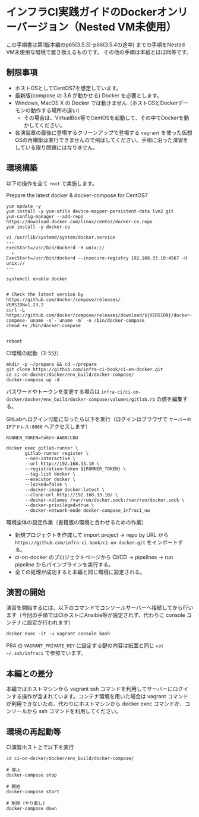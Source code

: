 # インフラCI実践ガイドのDockerオンリーバージョン（Nested VM未使用）

この手順書は第1版本編のp65(3.5.3)-p66(3.5.4の途中) までの手順をNested VM未使用な環境で置き換えるものです。
その他の手順は本紙とほぼ同等です。

## 制限事項
- ホストOSとしてCentOS7を想定しています。
- 最新版(compose の 3.6 が動かせる) Docker を必要とします。
- Windows, MacOS X の Docker では動きません（ホストOSとDockerデーモンの動作する場所の違い）
  - その場合は、VirtualBox等でCentOSを起動して、その中でDockerを動かしてください。
- 各演習章の最後に登場するクリーンアップで登場する `vagrant` を使った仮想OSの再構築は実行できませんので飛ばしてください。手順に沿った演習をしている限り問題にはなりません。

## 環境構築

以下の操作を全て `root` で実施します。

Prepare the latest docker & docker-compose for CentOS7
```
yum update -y
yum install -y yum-utils device-mapper-persistent-data lvm2 git
yum-config-manager --add-repo https://download.docker.com/linux/centos/docker-ce.repo
yum install -y docker-ce

vi /usr/lib/systemd/system/docker.service
---
ExecStart=/usr/bin/dockerd -H unix://
  ↓
ExecStart=/usr/bin/dockerd --insecure-registry 192.168.33.10:4567 -H unix://
---

systemctl enable docker


# Check the latest version by https://github.com/docker/compose/releases/
VERSION=1.23.2
curl -L https://github.com/docker/compose/releases/download/${VERSION}/docker-compose-`uname -s`-`uname -m` -o /bin/docker-compose
chmod +x /bin/docker-compose


reboot
```


CI環境の起動（3-5分）
```
mkdir -p ~/prepare && cd ~/prepare
git clone https://github.com/infra-ci-book/ci-on-docker.git
cd ci-on-docker/docker/env_build/docker-compose/
docker-compose up -d
```
パスワードやトークンを変更する場合は `infra-ci/ci-on-docker/docker/env_build/docker-compose/volumes/gitlab.rb` の値を編集する。



GitLabへログイン可能になったら以下を実行（ログインはブラウザで `サーバーのIPアドレス:8080` へアクセスします）
```
RUNNER_TOKEN=token-AABBCCDD

docker exec gitlab-runner \
       gitlab-runner register \
       --non-interactive \
       --url http://192.168.33.10 \
       --registration-token ${RUNNER_TOKEN} \
       --tag-list docker \
       --executor docker \
       --locked=false \
       --docker-image docker:latest \
       --clone-url http://192.168.33.10/ \
       --docker-volumes /var/run/docker.sock:/var/run/docker.sock \
       --docker-privileged=true \
       --docker-network-mode docker-compose_infraci_nw
```


環境全体の設定作業（書籍版の環境と合わせるための作業）

- 新規プロジェクトを作成して import project -> repo by URL から `https://github.com/infra-ci-book/ci-on-docker.git` をインポートする。
- ci-on-docker のプロジェクトページから CI/CD -> pipelines -> run pipeline からパインプラインを実行する。
- 全ての処理が成功すると本編と同じ環境に設定される。



## 演習の開始

演習を開始するには、以下のコマンドでコンソールサーバーへ接続してから行います（今回の手順ではCIホストにAnsible等が設定されず、代わりに console コンテナに設定が行われます）

```
docker exec -it -u vagrant console bash
```

P84 の `VAGRANT_PRIVATE_KEY` に設定する鍵の内容は紙面と同じ `cat ~/.ssh/infraci` で参照でいます。

## 本編との差分

本編ではホストマシンから vagrant ssh コマンドを利用してサーバーにログインする操作が含まれています。コンテナ環境を用いた場合は vagrant コマンドが利用できないため、代わりにホストマシンから docker exec コマンドか、コンソールから ssh コマンドを利用してください。


## 環境の再起動等


CI演習ホスト上で以下を実行
```
cd ci-on-docker/docker/env_build/docker-compose/

# 停止
docker-compose stop

# 開始
docker-compose start

# 削除（やり直し)
docker-compose down
```
